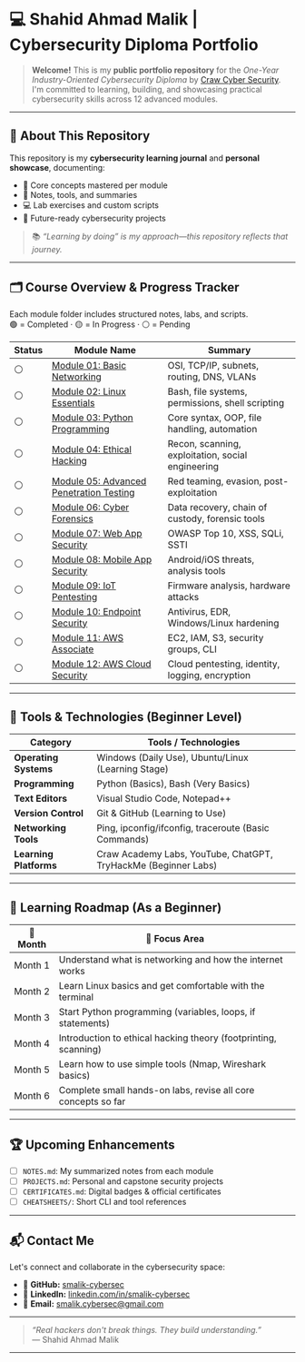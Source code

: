# 💻 Shahid Ahmad Malik | Cybersecurity Diploma Portfolio

> **Welcome!** This is my **public portfolio repository** for the _One-Year Industry-Oriented Cybersecurity Diploma_ by [Craw Cyber Security](https://www.craw.in).  
> I'm committed to learning, building, and showcasing practical cybersecurity skills across 12 advanced modules.

---

## 🚀 About This Repository

This repository is my **cybersecurity learning journal** and **personal showcase**, documenting:

- 🔎 Core concepts mastered per module
- 🧠 Notes, tools, and summaries
- 💻 Lab exercises and custom scripts
- 📂 Future-ready cybersecurity projects

> 📚 _“Learning by doing” is my approach—this repository reflects that journey._

---

## 🗂️ Course Overview & Progress Tracker

Each module folder includes structured notes, labs, and scripts.  
🟢 = Completed · 🟡 = In Progress · ⚪ = Pending

| Status | Module Name | Summary |
|--------|-------------|---------|
| ⚪ | [Module 01: Basic Networking](https://github.com/smalik-cybersec/My-Cybersecurity-Journey/tree/main/01-Basic-Networking) | OSI, TCP/IP, subnets, routing, DNS, VLANs |
| ⚪ | [Module 02: Linux Essentials](https://github.com/smalik-cybersec/My-Cybersecurity-Journey/tree/main/L02_Linux_Essentials) | Bash, file systems, permissions, shell scripting |
| ⚪ | [Module 03: Python Programming](https://github.com/smalik-cybersec/My-Cybersecurity-Journey/tree/main/L03_Python_Programming) | Core syntax, OOP, file handling, automation |
| ⚪ | [Module 04: Ethical Hacking](https://github.com/smalik-cybersec/My-Cybersecurity-Journey/tree/main/04-Ethical-Hacking) | Recon, scanning, exploitation, social engineering |
| ⚪ | [Module 05: Advanced Penetration Testing](https://github.com/smalik-cybersec/My-Cybersecurity-Journey/tree/main/05-Advanced-Penetration-Testing) | Red teaming, evasion, post-exploitation |
| ⚪ | [Module 06: Cyber Forensics](https://github.com/smalik-cybersec/My-Cybersecurity-Journey/tree/main/06-Cyber-Forensics-Investigation) | Data recovery, chain of custody, forensic tools |
| ⚪ | [Module 07: Web App Security](https://github.com/smalik-cybersec/My-Cybersecurity-Journey/tree/main/07-Web-Application-Security) | OWASP Top 10, XSS, SQLi, SSTI |
| ⚪ | [Module 08: Mobile App Security](https://github.com/smalik-cybersec/My-Cybersecurity-Journey/tree/main/08-Mobile-Application-Security) | Android/iOS threats, analysis tools |
| ⚪ | [Module 09: IoT Pentesting](https://github.com/smalik-cybersec/My-Cybersecurity-Journey/tree/main/09-IoT-Pentesting) | Firmware analysis, hardware attacks |
| ⚪ | [Module 10: Endpoint Security](https://github.com/smalik-cybersec/My-Cybersecurity-Journey/tree/main/10-Endpoint-Security) | Antivirus, EDR, Windows/Linux hardening |
| ⚪ | [Module 11: AWS Associate](https://github.com/smalik-cybersec/My-Cybersecurity-Journey/tree/main/11-AWS-Associate) | EC2, IAM, S3, security groups, CLI |
| ⚪ | [Module 12: AWS Cloud Security](https://github.com/smalik-cybersec/My-Cybersecurity-Journey/tree/main/12-AWS-Cloud-Security) | Cloud pentesting, identity, logging, encryption |

---

## 🧰 Tools & Technologies (Beginner Level)

| Category         | Tools / Technologies |
|------------------|----------------------|
| **Operating Systems** | Windows (Daily Use), Ubuntu/Linux (Learning Stage) |
| **Programming**       | Python (Basics), Bash (Very Basics) |
| **Text Editors**      | Visual Studio Code, Notepad++ |
| **Version Control**   | Git & GitHub (Learning to Use) |
| **Networking Tools**  | Ping, ipconfig/ifconfig, traceroute (Basic Commands) |
| **Learning Platforms**| Craw Academy Labs, YouTube, ChatGPT, TryHackMe (Beginner Labs) |


---

## 📅 Learning Roadmap (As a Beginner)

| 📆 Month | 🎯 Focus Area |
|----------|--------------|
| Month 1  | Understand what is networking and how the internet works |
| Month 2  | Learn Linux basics and get comfortable with the terminal |
| Month 3  | Start Python programming (variables, loops, if statements) |
| Month 4  | Introduction to ethical hacking theory (footprinting, scanning) |
| Month 5  | Learn how to use simple tools (Nmap, Wireshark basics) |
| Month 6  | Complete small hands-on labs, revise all core concepts so far |


---

## 🏆 Upcoming Enhancements

- [ ] `NOTES.md`: My summarized notes from each module
- [ ] `PROJECTS.md`: Personal and capstone security projects
- [ ] `CERTIFICATES.md`: Digital badges & official certificates
- [ ] `CHEATSHEETS/`: Short CLI and tool references

---

## 📬 Contact Me

Let's connect and collaborate in the cybersecurity space:

- 🔗 **GitHub:** [smalik-cybersec](https://github.com/smalik-cybersec)
- 💼 **LinkedIn:** [linkedin.com/in/smalik-cybersec](https://www.linkedin.com/in/smalik-cybersec)
- 📧 **Email:** smalik.cybersec@gmail.com
---

> _“Real hackers don't break things. They build understanding.”_  
> — Shahid Ahmad Malik

---
